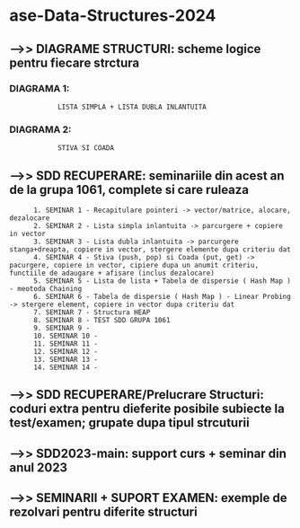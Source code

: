 # ase-Data-Structures-2024
 
## -->> DIAGRAME STRUCTURI: scheme logice pentru fiecare strctura
   ### DIAGRAMA 1: 
                LISTA SIMPLA + LISTA DUBLA INLANTUITA
   ### DIAGRAMA 2:
                STIVA SI COADA 

## -->> SDD RECUPERARE: seminariile din acest an de la grupa 1061, complete si care ruleaza
          1. SEMINAR 1 - Recapitulare pointeri -> vector/matrice, alocare, dezalocare 
          2. SEMINAR 2 - Lista simpla inlantuita -> parcurgere + copiere in vector 
          3. SEMINAR 3 - Lista dubla inlantuita -> parcurgere stanga+dreapta, copiere in vector, stergere elemente dupa criteriu dat
          4. SEMINAR 4 - Stiva (push, pop) si Coada (put, get) -> pacurgere, copiere in vector, cipiere dupa un anumit criteriu, functiile de adaugare + afisare (inclus dezalocare)
          5. SEMINAR 5 - Lista de lista + Tabela de dispersie ( Hash Map ) - meotoda Chaining
          6. SEMINAR 6 - Tabela de dispersie ( Hash Map ) - Linear Probing -> stergere element, copiere in vector dupa criteriu dat 
          7. SEMINAR 7 - Structura HEAP
          8. SEMINAR 8 - TEST SDD GRUPA 1061
          9. SEMINAR 9 - 
          10. SEMINAR 10 -
          11. SEMINAR 11 - 
          12. SEMINAR 12 - 
          13. SEMINAR 13 - 
          14. SEMINAR 14 -
## -->> SDD RECUPERARE/Prelucrare Structuri: coduri extra pentru dieferite posibile subiecte la test/examen; grupate dupa tipul strcuturii
## -->> SDD2023-main: support curs + seminar din anul 2023
## -->> SEMINARII + SUPORT EXAMEN: exemple de rezolvari pentru diferite structuri 
